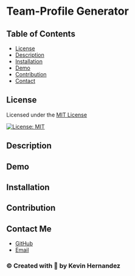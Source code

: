 # Team-Profile Generator

## Table of Contents

- [License](#license)
- [Description](#description)
- [Installation](#installation)
- [Demo](#demo)
- [Contribution](#contribution)
- [Contact](#contact-me)

## License

Licensed under the [MIT License](LICENSE)

[![License: MIT](https://img.shields.io/badge/License-MIT-yellow.svg)](https://opensource.org/licenses/MIT)

## Description

## Demo

## Installation

## Contribution

## Contact Me

- [GitHub](https://github.com/Kevin-Hernandez-Garza)
- [Email](mailto:kev.hernandezgarza@gmail.com)

### © Created with 💜 by Kevin Hernandez

